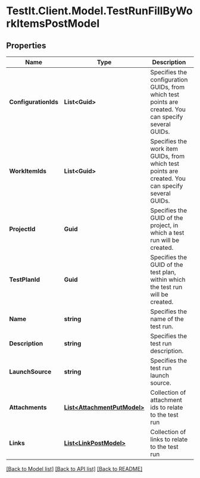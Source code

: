 # TestIt.Client.Model.TestRunFillByWorkItemsPostModel

## Properties

Name | Type | Description | Notes
------------ | ------------- | ------------- | -------------
**ConfigurationIds** | **List&lt;Guid&gt;** | Specifies the configuration GUIDs, from which test points are created. You can specify several GUIDs. | 
**WorkItemIds** | **List&lt;Guid&gt;** | Specifies the work item GUIDs, from which test points are created. You can specify several GUIDs. | 
**ProjectId** | **Guid** | Specifies the GUID of the project, in which a test run will be created. | 
**TestPlanId** | **Guid** | Specifies the GUID of the test plan, within which the test run will be created. | 
**Name** | **string** | Specifies the name of the test run. | [optional] 
**Description** | **string** | Specifies the test run description. | [optional] 
**LaunchSource** | **string** | Specifies the test run launch source. | [optional] 
**Attachments** | [**List&lt;AttachmentPutModel&gt;**](AttachmentPutModel.md) | Collection of attachment ids to relate to the test run | [optional] 
**Links** | [**List&lt;LinkPostModel&gt;**](LinkPostModel.md) | Collection of links to relate to the test run | [optional] 

[[Back to Model list]](../README.md#documentation-for-models) [[Back to API list]](../README.md#documentation-for-api-endpoints) [[Back to README]](../README.md)

